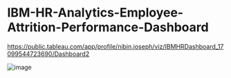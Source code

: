 # IBM-HR-Analytics-Employee-Attrition-Performance-Dashboard


https://public.tableau.com/app/profile/nibin.joseph/viz/IBMHRDashboard_17099544723690/Dashboard2


![image](https://github.com/nibinkjoseph/IBM-HR-Analytics-Employee-Attrition-Performance-Dashboard/assets/63180074/d5d81ea0-edb6-4fc5-8bc9-5288631e1808)
